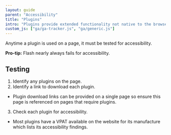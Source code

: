 ```yaml
---
layout: guide
parent: "Accessibility"
title: "Plugins"
intro: "Plugins provide extended functionality not native to the browser. Common examples include PDF, Flash, Shockwave, Silverlight, and Java."
custom_js: ["ga/ga-tracker.js", "ga/generic.js"]
---
```


Anytime a plugin is used on a page, it must be tested for accessibility.

**Pro-tip:** Flash nearly always fails for accessibility.

## Testing

1. Identify any plugins on the page.
2. Identify a link to download each plugin.
 * Plugin download links can be provided on a single page so ensure this page is referenced on pages that require plugins.
3. Check each plugin for accessibility.
  * Most plugins have a VPAT available on the website for its manufacture which lists its accessibility findings.
